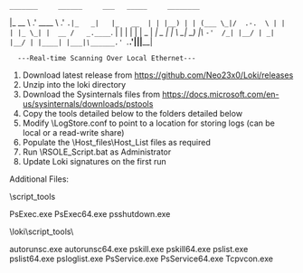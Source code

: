     _______     ______     ___   _____     ________
   |_   __ \  .' ____ \  .'   `.|_   _|   |_   __  |
     | |__) | | (___ \_|/  .-.  \ | |       | |_ \_|
     |  __ /   _.____`. | |   | | | |   _   |  _| _
    _| |  \ \_| \____) |\  `-'  /_| |__/ | _| |__/ |
   |____| |___|\______.' `.___.'|________||________|

      ---Real-time Scanning Over Local Ethernet---
      
1. Download latest release from https://github.com/Neo23x0/Loki/releases
2. Unzip into the loki directory
3. Download the Sysinternals files from https://docs.microsoft.com/en-us/sysinternals/downloads/pstools
4. Copy the tools detailed below to the folders detailed below 
5. Modify \LogStore.conf to point to a location for storing logs (can be local or a read-write share)
6. Populate the \Host_files\Host_List files as required
7. Run \RSOLE_Script.bat as Administrator
8. Update Loki signatures on the first run

Additional Files:

\script_tools

PsExec.exe
PsExec64.exe
psshutdown.exe

\loki\script_tools\

autorunsc.exe
autorunsc64.exe
pskill.exe
pskill64.exe
pslist.exe
pslist64.exe
psloglist.exe
PsService.exe
PsService64.exe
Tcpvcon.exe
